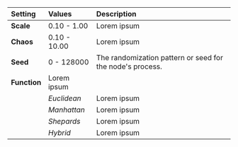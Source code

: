 | Setting      | Values       | Description |
| :----------- | :----------- | :---------- |
| **Scale**    | 0.10 - 1.00  | Lorem ipsum |
| **Chaos**    | 0.10 - 10.00 | Lorem ipsum |
| **Seed**     | 0 - 128000   | The randomization pattern or seed for the node's process. |
| **Function** | Lorem ipsum  |
|              | *Euclidean*  | Lorem ipsum |
|              | *Manhattan*  | Lorem ipsum |
|              | *Shepards*   | Lorem ipsum |
|              | *Hybrid*     | Lorem ipsum |
